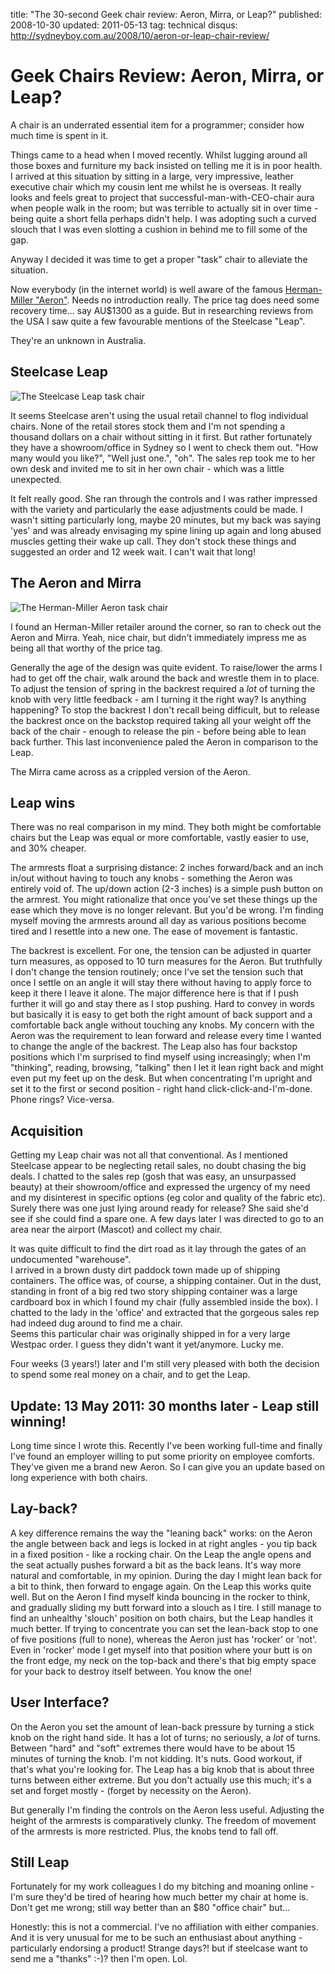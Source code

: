 title: "The 30-second Geek chair review: Aeron, Mirra, or Leap?"
published: 2008-10-30
updated: 2011-05-13
tag: technical
disqus: http://sydneyboy.com.au/2008/10/aeron-or-leap-chair-review/


# Geek Chairs Review: Aeron, Mirra, or Leap?

A chair is an underrated essential item for a programmer; consider how much time is spent in it.

Things came to a head when I moved recently. Whilst lugging around all those boxes and furniture 
my back insisted on telling me it is in poor health.  I arrived at this situation 
by sitting in a large, very impressive, leather executive chair which my cousin lent me whilst he 
is overseas.  It really looks and feels great to project that successful-man-with-CEO-chair aura when 
 people walk in the room; but was terrible 
to actually sit in over time - being quite a short fella perhaps didn't help.  I was 
adopting such a curved slouch that I was even slotting a cushion in behind me to fill some of the 
gap.

Anyway I decided it was time to get a proper "task" chair to alleviate the situation.

Now everybody (in the internet world) is well aware of the famous 
<a href="http://en.wikipedia.org/wiki/Aeron_chair">Herman-Miller "Aeron"</a>.  Needs no 
introduction really.  The price tag does need some recovery time... say AU$1300 as a guide.  But 
in researching reviews from the USA I saw quite a few favourable mentions of the Steelcase "Leap".  

They're an unknown in Australia.

## Steelcase Leap

![The Steelcase Leap task chair](https://upload.wikimedia.org/wikipedia/commons/thumb/2/2b/Leap-Chair.png/800px-Leap-Chair.png)

It seems Steelcase aren't using the usual retail channel to flog individual chairs. None of the 
retail stores stock them and I'm not spending a thousand dollars on a chair without sitting in it first. 
But rather fortunately they have a showroom/office in Sydney so I went to check them out.  "How 
many would you like?", "Well just one.", "oh".  The sales rep took me to her own desk and invited 
me to sit in her own chair - which was a little unexpected.

It felt really good. She ran through the controls and I was rather impressed with the variety and 
particularly the ease adjustments could be made.  I wasn't sitting particularly long, maybe 20 
minutes, but my back was saying 'yes' and was already envisaging my spine lining up again and long 
abused muscles getting their wake up call.  They don't stock these things and suggested an order 
and 12 week wait.  I can't wait that long!

## The Aeron and Mirra

![The Herman-Miller Aeron task chair](http://upload.wikimedia.org/wikipedia/en/e/ec/Aeron_chair_JN.jpg)

I found an Herman-Miller retailer around the corner, so ran to check out the Aeron and Mirra. 
Yeah, nice chair, but didn't immediately impress me as being all that worthy of the price tag. 

Generally the age of the design was quite evident.  To raise/lower the arms I had to get off the 
chair, walk around the back and wrestle them in to place.  To adjust the tension of spring in the 
backrest required a <i>lot</i> of turning the knob with very little feedback - am I turning it the 
right way? Is anything happening?  To stop the backrest I don't recall being difficult, but to 
release the backrest once on the backstop required taking all your weight off the back of the 
chair - enough to release the pin - before being able to lean back further.  This last 
inconvenience paled the Aeron in comparison to the Leap.

The Mirra came across as a crippled version of the Aeron.

## Leap wins

There was no real comparison in my mind.  They both might be comfortable chairs but the Leap was 
equal or more comfortable, vastly easier to use, and 30% cheaper.

The armrests float a surprising distance: 2 inches forward/back and an inch in/out without having 
to touch any knobs - something the Aeron was entirely void of.  The up/down action (2-3 inches) is 
a simple push button on the armrest.  You might rationalize that once you've set these things up 
the ease which they move is no longer relevant. But you'd be wrong.  I'm finding myself moving the 
armrests around all day as various positions become tired and I resettle into a new one.  The ease 
of movement is fantastic.

The backrest is excellent.  For one, the tension can be adjusted in quarter turn measures, as 
opposed to 10 turn measures for the Aeron. But truthfully I don't change the tension routinely; 
once I've set the tension such that once I settle on an angle it will stay there without having 
to apply force to keep it there I leave it alone.  The major difference here is that if I push 
further it will go and stay there as I stop pushing.  Hard to convey in words but basically it is 
easy to get both the right amount of back support and a comfortable back angle without touching any 
knobs.  My concern with the Aeron was the requirement to lean forward and release every time I wanted 
to change the angle of the backrest.  The Leap also has four backstop positions which I'm surprised 
to find myself using increasingly; when I'm "thinking", reading, browsing, "talking" then I let it 
lean right back and might even put my feet up on the desk.  But when concentrating I'm upright and 
set it to the first or second position - right hand click-click-and-I'm-done. Phone rings? Vice-versa.

## Acquisition

Getting my Leap chair was not all that conventional.  As I mentioned Steelcase appear to be neglecting 
retail sales, no doubt chasing the big deals.  I chatted to the sales rep (gosh that was easy, an 
unsurpassed beauty) at their showroom/office and expressed the urgency of my need and my disinterest 
in specific options (eg color and quality of the fabric etc).  Surely there was one just lying around 
ready for release? She said she'd see if she could find a spare one.  A few days later I was directed 
to go to an area near the airport (Mascot) and collect my chair.

It was quite difficult to find the dirt road as it lay through the gates of an undocumented "warehouse".  
I arrived in a brown dusty dirt paddock town made up of shipping containers.  The office was, of course, 
a shipping container.  Out in the dust, standing in front of a big red two story shipping container was 
a large cardboard box in which I found my chair (fully assembled inside the box).  I chatted to the lady 
in the 'office' and extracted that the gorgeous sales rep had indeed dug around to find me a chair.  
Seems this particular chair was originally shipped in for a very large Westpac order.  I guess they 
didn't want it yet/anymore.  Lucky me.

Four weeks (3 years!) later and I'm still very pleased with both the decision to spend some real money 
on a chair, and to get the Leap.


## Update: 13 May 2011: 30 months later - Leap still winning!

Long time since I wrote this.  Recently I've been working full-time and finally I've found an employer
 willing to put some priority on employee comforts.  They've given me a brand new Aeron.  So I can give 
 you an update based on long experience with both chairs.

## Lay-back?

A key difference remains the way the "leaning back" works: on the Aeron the angle between back and 
legs is locked in at right angles  - you tip back in a fixed position - like a rocking chair.  On the 
Leap the angle opens and the seat actually pushes forward a bit as the back leans.  It's way more natural 
and comfortable, in my opinion.  During the day I might lean back for a bit to think, then forward to 
engage again.  On the Leap this works quite well.  But on the Aeron I find myself kinda bouncing in the 
rocker to think, and gradually sliding my butt forward into a slouch as I tire.   I still manage to find 
an unhealthy 'slouch' position on both chairs, but the Leap handles it much better.  If trying to 
concentrate you can set the lean-back stop to one of five positions (full to none), whereas the Aeron 
just has 'rocker' or 'not'. Even in 'rocker' mode I get myself into that position where your butt is on 
the front edge, my neck on the top-back and there's that big empty space for your back to destroy itself 
between. You know the one!


## User Interface?

On the Aeron you set the amount of lean-back pressure by turning a stick knob on the right hand side. 
It has a lot of turns; no seriously, a <em>lot</em> of turns.  Between "hard" and "soft" extremes there 
would have to be about 15 minutes of turning the knob. I'm not kidding. It's nuts. Good workout, if that's 
what you're looking for.  The Leap has a big knob that is about three turns between either extreme.  But 
you don't actually use this much; it's a set and forget mostly - (forget by necessity on the Aeron).

But generally I'm finding the controls on the Aeron less useful. Adjusting the height of the armrests is 
comparatively clunky. The freedom of movement of the armrests is more restricted. Plus, the knobs tend to 
fall off.

## Still Leap

Fortunately for my work colleagues I do my bitching and moaning online - I'm sure they'd be tired of 
hearing how much better my chair at home is.  Don't get me wrong; still way better than an $80 "office 
chair" but...

Honestly: this is not a commercial. I've no affiliation with either companies. And it is very unusual 
for me to be such an enthusiast about anything - particularly endorsing a product!  Strange days?! but 
if steelcase want to send me a "thanks" :-)? then I'm open. Lol.
